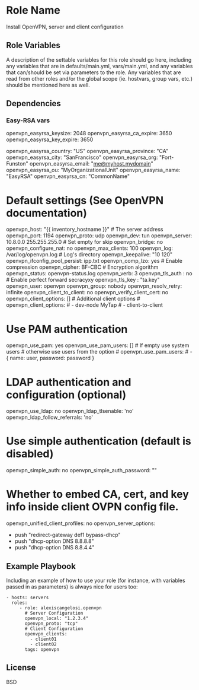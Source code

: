Role Name
=========

Install OpenVPN, server and client configuration

Role Variables
--------------

A description of the settable variables for this role should go here, including any variables that are in defaults/main.yml, vars/main.yml, and any variables that can/should be set via parameters to the role. Any variables that are read from other roles and/or the global scope (ie. hostvars, group vars, etc.) should be mentioned here as well.

Dependencies
------------

### Easy-RSA vars
openvpn_easyrsa_keysize: 2048
openvpn_easyrsa_ca_expire: 3650
openvpn_easyrsa_key_expire: 3650

openvpn_easyrsa_country: "US"
openvpn_easyrsa_province: "CA"
openvpn_easyrsa_city: "SanFrancisco"
openvpn_easyrsa_org: "Fort-Funston"
openvpn_easyrsa_email: "me@myhost.mydomain"
openvpn_easyrsa_ou: "MyOrganizationalUnit"
openvpn_easyrsa_name: "EasyRSA"
openvpn_easyrsa_cn: "CommonName"


# Default settings (See OpenVPN documentation)
openvpn_host: "{{ inventory_hostname }}"           # The server address
openvpn_port: 1194
openvpn_proto: udp
openvpn_dev: tun
openvpn_server: 10.8.0.0 255.255.255.0              # Set empty for skip
openvpn_bridge: no
openvpn_configure_nat: no
openvpn_max_clients: 100
openvpn_log: /var/log/openvpn.log                   # Log's directory
openvpn_keepalive: "10 120"
openvpn_ifconfig_pool_persist: ipp.txt
openvpn_comp_lzo: yes                               # Enable compression
openvpn_cipher: BF-CBC                              # Encryption algorithm
openvpn_status: openvpn-status.log
openvpn_verb: 3
openvpn_tls_auth : no                            # Enable perfect forward secracyxy
openvpn_tls_key  : "ta.key"
openvpn_user: openvpn
openvpn_group: nobody
openvpn_resolv_retry: infinite
openvpn_client_to_client: no
openvpn_verify_client_cert: no
openvpn_client_options: []                          # Additional client options
                                                    # openvpn_client_options:
                                                    # - dev-node MyTap
                                                    # - client-to-client
# Use PAM authentication
openvpn_use_pam: yes
openvpn_use_pam_users: []                         # If empty use system users
                                                  # otherwise use users from the option
                                                  # openvpn_use_pam_users:
                                                  # - { name: user, password: password }

# LDAP authentication and configuration (optional)
openvpn_use_ldap: no
openvpn_ldap_tlsenable: 'no'
openvpn_ldap_follow_referrals: 'no'

# Use simple authentication (default is disabled)
openvpn_simple_auth: no
openvpn_simple_auth_password: ""

# Whether to embed CA, cert, and key info inside client OVPN config file.
openvpn_unified_client_profiles: no
openvpn_server_options:
  - push "redirect-gateway def1 bypass-dhcp"
  - push "dhcp-option DNS 8.8.8.8"
  - push "dhcp-option DNS 8.8.4.4"

Example Playbook
----------------

Including an example of how to use your role (for instance, with variables passed in as parameters) is always nice for users too:

    - hosts: servers
      roles:
         - role: alexiscangelosi.openvpn
	       # Server Configuration
	       openvpn_local: "1.2.3.4"
	       openvpn_proto: "tcp"
	       # Client Configuration
	       openvpn_clients: 
	         - client01
	         - client02
	       tags: openvpn

License
-------

BSD


